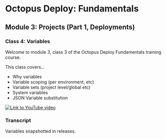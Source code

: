# Octopus Deploy: Fundamentals
## Module 3: Projects (Part 1, Deployments)

### Class 4: Variables

Welcome to module 3, class 3 of the Octopus Deploy Fundamentals training course.

This class covers...

- Why variables
- Variable scoping (per environment, etc)
- Variable sets (project level/global etc)
- System variables
- JSON Variable substitution

[![Link to YouTube video](https://img.youtube.com/vi/tPb6CLHyNLA/0.jpg)](https://www.youtube.com/embed/tPb6CLHyNLA)

### Transcript

Variables snapshotted in releases.
